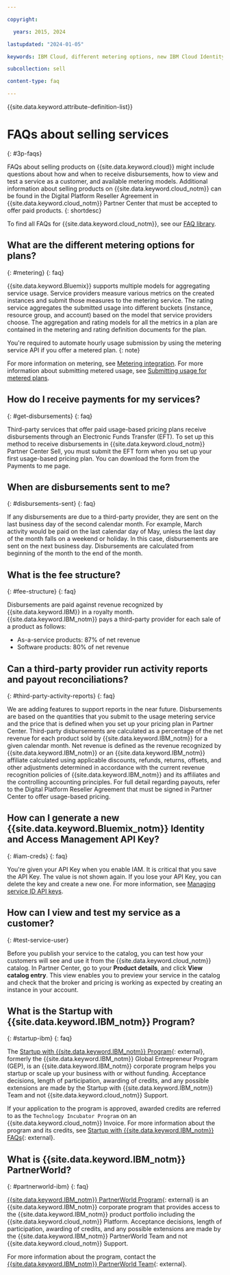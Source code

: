 ```yaml
---

copyright:

  years: 2015, 2024

lastupdated: "2024-01-05"

keywords: IBM Cloud, different metering options, new IBM Cloud Identity, selling products, paid products, payments for third-party products, disbursements, funds, testing

subcollection: sell

content-type: faq

---
```


{{site.data.keyword.attribute-definition-list}}

# FAQs about selling services
{: #3p-faqs}

FAQs about selling products on {{site.data.keyword.cloud}} might include questions about how and when to receive disbursements, how to view and test a service as a customer, and available metering models. Additional information about selling products on {{site.data.keyword.cloud_notm}} can be found in the Digital Platform Reseller Agreement in {{site.data.keyword.cloud_notm}} Partner Center that must be accepted to offer paid products.
{: shortdesc}

To find all FAQs for {{site.data.keyword.cloud_notm}}, see our [FAQ library](/docs/faqs).

## What are the different metering options for plans?
{: #metering}
{: faq}

{{site.data.keyword.Bluemix}} supports multiple models for aggregating service usage. Service providers measure various metrics on the created instances and submit those measures to the metering service. The rating service aggregates the submitted usage into different buckets (instance, resource group, and account) based on the model that service providers choose. The aggregation and rating models for all the metrics in a plan are contained in the metering and rating definition documents for the plan.

You're required to automate hourly usage submission by using the metering service API if you offer a metered plan.
{: note}

For more information on metering, see [Metering integration](/docs/sell?topic=sell-service-metering-integration). For more information about submitting metered usage, see [Submitting usage for metered plans](/docs/sell?topic=sell-service-add-metrics#submit-usage).

## How do I receive payments for my services?
{: #get-disbursements}
{: faq}

Third-party services that offer paid usage-based pricing plans receive disbursements through an Electronic Funds Transfer (EFT). To set up this method to receive disbursements in {{site.data.keyword.cloud_notm}} Partner Center Sell, you must submit the EFT form when you set up your first usage-based pricing plan. You can download the form from the Payments to me page.

## When are disbursements sent to me?
{: #disbursements-sent}
{: faq}

If any disbursements are due to a third-party provider, they are sent on the last business day of the second calendar month. For example, March activity would be paid on the last calendar day of May, unless the last day of the month falls on a weekend or holiday. In this case, disbursements are sent on the next business day. Disbursements are calculated from beginning of the month to the end of the month.

## What is the fee structure?
{: #fee-structure}
{: faq}

Disbursements are paid against revenue recognized by {{site.data.keyword.IBM}} in a royalty month. {{site.data.keyword.IBM_notm}} pays a third-party provider for each sale of a product as follows:

* As-a-service products: 87% of net revenue
* Software products: 80% of net revenue

## Can a third-party provider run activity reports and payout reconciliations?
{: #third-party-activity-reports}
{: faq}

We are adding features to support reports in the near future. Disbursements are based on the quantities that you submit to the usage metering service and the price that is defined when you set up your pricing plan in Partner Center. Third-party disbursements are calculated as a percentage of the net revenue for each product sold by {{site.data.keyword.IBM_notm}} for a given calendar month. Net revenue is defined as the revenue recognized by {{site.data.keyword.IBM_notm}} or an {{site.data.keyword.IBM_notm}} affiliate calculated using applicable discounts, refunds, returns, offsets, and other adjustments determined in accordance with the current revenue recognition policies of {{site.data.keyword.IBM_notm}} and its affiliates and the controlling accounting principles. For full detail regarding payouts, refer to the Digital Platform Reseller Agreement that must be signed in Partner Center to offer usage-based pricing.

## How can I generate a new {{site.data.keyword.Bluemix_notm}} Identity and Access Management API Key?
{: #iam-creds}
{: faq}

You're given your API Key when you enable IAM. It is critical that you save the API Key. The value is not shown again. If you lose your API Key, you can delete the key and create a new one. For more information, see [Managing service ID API keys](/docs/account?topic=account-serviceidapikeys).

## How can I view and test my service as a customer?
{: #test-service-user}

Before you publish your service to the catalog, you can test how your customers will see and use it from the {{site.data.keyword.cloud_notm}} catalog. In Partner Center, go to your **Product details**, and click **View catalog entry**. This view enables you to preview your service in the catalog and check that the broker and pricing is working as expected by creating an instance in your account.

## What is the Startup with {{site.data.keyword.IBM_notm}} Program?
{: #startup-ibm}
{: faq}

The [Startup with {{site.data.keyword.IBM_notm}} Program](https://www.ibm.com/partnerplus/isv){: external}, formerly the {{site.data.keyword.IBM_notm}} Global Entrepreneur Program (GEP), is an {{site.data.keyword.IBM_notm}} corporate program helps you startup or scale up your business with or without funding. Acceptance decisions, length of participation, awarding of credits, and any possible extensions are made by the Startup with {{site.data.keyword.IBM_notm}} Team and not {{site.data.keyword.cloud_notm}} Support.

If your application to the program is approved, awarded credits are referred to as the `Technology Incubator Program` on an {{site.data.keyword.cloud_notm}} Invoice. For more information about the program and its credits, see [Startup with {{site.data.keyword.IBM_notm}} FAQs](https://www.ibm.com/partnerplus/isvfaq){: external}.

## What is {{site.data.keyword.IBM_notm}} PartnerWorld?
{: #partnerworld-ibm}
{: faq}

[{{site.data.keyword.IBM_notm}} PartnerWorld Program](https://www.ibm.com/partnerworld/resources){: external} is an {{site.data.keyword.IBM_notm}} corporate program that provides access to the {{site.data.keyword.IBM_notm}} product portfolio including the {{site.data.keyword.cloud_notm}} Platform. Acceptance decisions, length of participation, awarding of credits, and any possible extensions are made by the {{site.data.keyword.IBM_notm}} PartnerWorld Team and not {{site.data.keyword.cloud_notm}} Support.

For more information about the program, contact the [{{site.data.keyword.IBM_notm}} PartnerWorld Team](https://www.ibm.com/partnerworld/resources/support){: external}.
